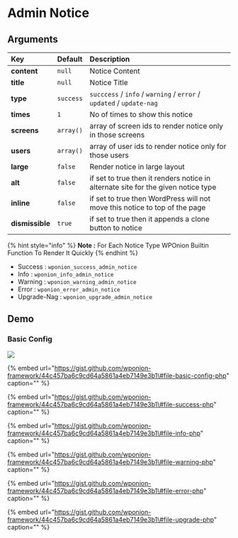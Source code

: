 # Admin Notice

## Arguments

| Key | Default | Description |
| :--- | :--- | :--- |
| **content** | `null` | Notice Content |
| **title** | `null` | Notice Title |
| **type** | `success` | `succcess` / `info` / `warning` / `error` / `updated` / `update-nag` |
| **times** | `1` | No of times to show this notice |
| **screens** | `array()` | array of screen ids to render notice only in those screens |
| **users** | `array()` | array of user ids to render notice only for those users |
| **large** | `false` | Render notice in large layout |
| **alt** | `false` | if set to true then it renders notice in alternate site for the given notice type |
| **inline** | `false` | if set to true then WordPress will not move this notice to top of the page |
| **dismissible** | `true` | if set to true then it appends a clone button to notice |

{% hint style="info" %}
**Note :** For Each Notice Type WPOnion Builtin Function To Render It Quickly
{% endhint %}

* Success : `wponion_success_admin_notice`
* Info : `wponion_info_admin_notice`
* Warning : `wponion_warning_admin_notice`
* Error : `wponion_error_admin_notice`
* Upgrade-Nag : `wponion_upgrade_admin_notice`

## Demo

### Basic Config

![](https://vsp.ams3.cdn.digitaloceanspaces.com/sshots/i/2019/Jan/17/1547710698-169.jpg)

{% embed url="https://gist.github.com/wponion-framework/44c457ba6c9cd64a5861a4eb7149e3b1\#file-basic-config-php" caption="" %}

{% embed url="https://gist.github.com/wponion-framework/44c457ba6c9cd64a5861a4eb7149e3b1\#file-success-php" caption="" %}

{% embed url="https://gist.github.com/wponion-framework/44c457ba6c9cd64a5861a4eb7149e3b1\#file-info-php" caption="" %}

{% embed url="https://gist.github.com/wponion-framework/44c457ba6c9cd64a5861a4eb7149e3b1\#file-warning-php" caption="" %}

{% embed url="https://gist.github.com/wponion-framework/44c457ba6c9cd64a5861a4eb7149e3b1\#file-error-php" caption="" %}

{% embed url="https://gist.github.com/wponion-framework/44c457ba6c9cd64a5861a4eb7149e3b1\#file-upgrade-php" caption="" %}

